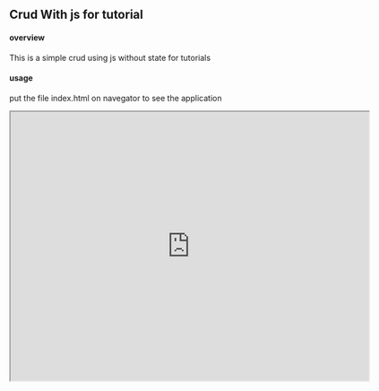 ## Crud With js for tutorial

#### overview
This is a simple crud using js without state for tutorials

#### usage

put the file index.html on navegator to see the application

<iframe src="https://drive.google.com/file/d/1gjoayWnseot_pGMw8LiRDy9C_5q-73Yn/view?usp=drive_link" width="640" height="480"></iframe>